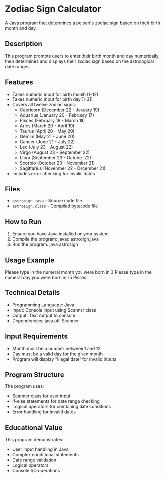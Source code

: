 # Zodiac Sign Calculator

A Java program that determines a person's zodiac sign based on their birth month and day.

## Description

This program prompts users to enter their birth month and day numerically, then determines and displays their zodiac sign based on the astrological date ranges.

## Features

- Takes numeric input for birth month (1-12)
- Takes numeric input for birth day (1-31)
- Covers all twelve zodiac signs:
  - Capricorn (December 22 - January 19)
  - Aquarius (January 20 - February 17)
  - Pisces (February 18 - March 19)
  - Aries (March 20 - April 19)
  - Taurus (April 20 - May 20)
  - Gemini (May 21 - June 20)
  - Cancer (June 21 - July 22)
  - Leo (July 23 - August 22)
  - Virgo (August 23 - September 22)
  - Libra (September 23 - October 22)
  - Scorpio (October 23 - November 21)
  - Sagittarius (November 22 - December 21)
- Includes error checking for invalid dates

## Files
- `astrosign.java` - Source code file
- `astrosign.class` - Compiled bytecode file

## How to Run

1. Ensure you have Java installed on your system
2. Compile the program:
javac astrosign.java
3. Run the program:
java astrosign

## Usage Example
Please type in the numeral month you were born in 3
Please type in the numeral day you were born in 15
Pisces

## Technical Details

- Programming Language: Java
- Input: Console input using Scanner class
- Output: Text output to console
- Dependencies: java.util.Scanner

## Input Requirements

- Month must be a number between 1 and 12
- Day must be a valid day for the given month
- Program will display "Illegal date" for invalid inputs

## Program Structure

The program uses:
- Scanner class for user input
- if-else statements for date range checking
- Logical operators for combining date conditions
- Error handling for invalid dates

## Educational Value

This program demonstrates:
- User input handling in Java
- Complex conditional statements
- Date range validation
- Logical operators
- Console I/O operations
